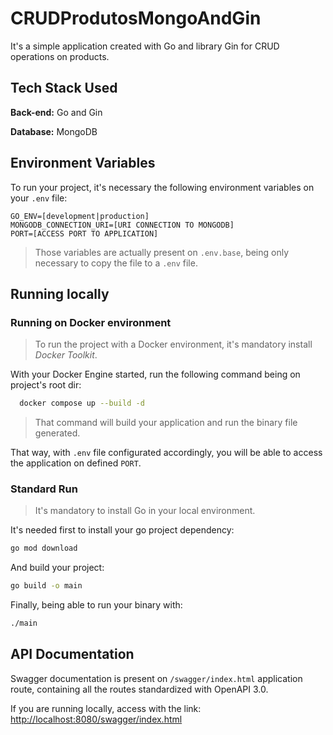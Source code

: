 
# CRUDProdutosMongoAndGin
It's a simple application created with Go and library Gin for CRUD operations on products.

## Tech Stack Used
**Back-end:** Go and Gin

**Database:** MongoDB

## Environment Variables
To run your project, it's necessary the following environment variables on your `.env` file:

```
GO_ENV=[development|production]
MONGODB_CONNECTION_URI=[URI CONNECTION TO MONGODB]
PORT=[ACCESS PORT TO APPLICATION]
```

> Those variables are actually present on `.env.base`, being only necessary to copy the file to a `.env` file.

## Running locally

### Running on Docker environment
> To run the project with a Docker environment, it's mandatory install *Docker Toolkit*.

With your Docker Engine started, run the following command being on project's root dir:

```bash
  docker compose up --build -d
```
> That command will build your application and run the binary file generated.

That way, with `.env` file configurated accordingly, you will be able to access the application on defined `PORT`.

### Standard Run
> It's mandatory to install Go in your local environment.

It's needed first to install your go project dependency:

```bash
go mod download
```

And build your project:

```bash
go build -o main
```

Finally, being able to run your binary with:

```bash
./main
```

## API Documentation
Swagger documentation is present on `/swagger/index.html` application route, containing all the routes standardized with OpenAPI 3.0.

If you are running locally, access with the link: [http://localhost:8080/swagger/index.html](http://localhost:8080/swagger/index.html)